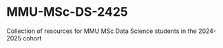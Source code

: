 # MMU-MSc-DS-2425
Collection of resources for MMU MSc Data Science students in the 2024-2025 cohort
